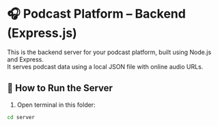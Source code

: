 # 🎧 Podcast Platform – Backend (Express.js)

This is the backend server for your podcast platform, built using Node.js and Express.  
It serves podcast data using a local JSON file with online audio URLs.

## 🚀 How to Run the Server

1. Open terminal in this folder:
```bash
cd server
